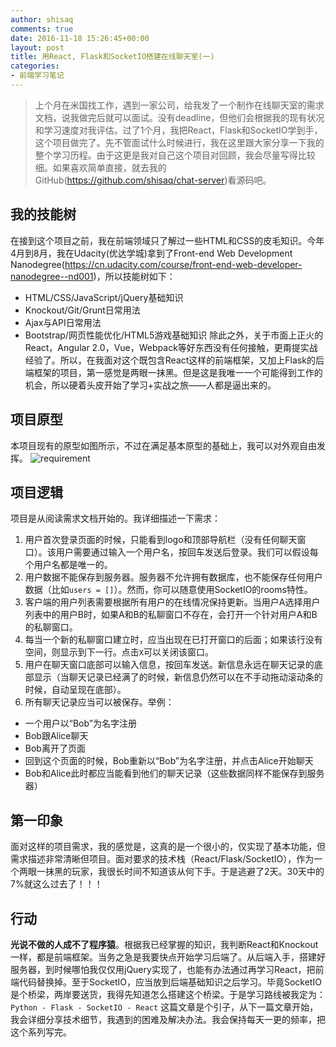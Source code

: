 ```yaml
---
author: shisaq
comments: true
date: 2016-11-18 15:26:45+00:00
layout: post
title: 用React, Flask和SocketIO搭建在线聊天室(一)
categories:
- 前端学习笔记
---
```


> 上个月在米国找工作，遇到一家公司，给我发了一个制作在线聊天室的需求文档，说我做完后就可以面试。没有deadline，但他们会根据我的现有状况和学习速度对我评估。过了1个月，我把React，Flask和SocketIO学到手，这个项目做完了。先不管面试什么时候进行，我在这里跟大家分享一下我的整个学习历程。由于这更是我对自己这个项目对回顾，我会尽量写得比较细。如果喜欢简单直接，就去我的GitHub(https://github.com/shisaq/chat-server)看源码吧。
## 我的技能树
在接到这个项目之前，我在前端领域只了解过一些HTML和CSS的皮毛知识。今年4月到8月，我在Udacity(优达学城)拿到了Front-end Web Development Nanodegree(https://cn.udacity.com/course/front-end-web-developer-nanodegree--nd001)，所以技能树如下：
 * HTML/CSS/JavaScript/jQuery基础知识
 * Knockout/Git/Grunt日常用法
 * Ajax与API日常用法
 * Bootstrap/网页性能优化/HTML5游戏基础知识
除此之外，关于市面上正火的React，Angular 2.0，Vue，Webpack等好东西没有任何接触，更甭提实战经验了。所以，在我面对这个既包含React这样的前端框架，又加上Flask的后端框架的项目，第一感觉是两眼一抹黑。但是这是我唯一一个可能得到工作的机会，所以硬着头皮开始了学习+实战之旅——人都是逼出来的。
## 项目原型
本项目现有的原型如图所示，不过在满足基本原型的基础上，我可以对外观自由发挥。
![requirement](http://7xpx1z.com1.z0.glb.clouddn.com/Snip20161218_1.png)
## 项目逻辑
项目是从阅读需求文档开始的。我详细描述一下需求：
1. 用户首次登录页面的时候，只能看到logo和顶部导航栏（没有任何聊天窗口）。该用户需要通过输入一个用户名，按回车发送后登录。我们可以假设每个用户名都是唯一的。
2. 用户数据不能保存到服务器。服务器不允许拥有数据库，也不能保存任何用户数据（比如`users = []`）。然而，你可以随意使用SocketIO的rooms特性。
3. 客户端的用户列表需要根据所有用户的在线情况保持更新。当用户A选择用户列表中的用户B时，如果A和B的私聊窗口不存在，会打开一个针对用户A和B的私聊窗口。
4. 每当一个新的私聊窗口建立时，应当出现在已打开窗口的后面；如果该行没有空间，则显示到下一行。点击`X`可以关闭该窗口。
5. 用户在聊天窗口底部可以输入信息，按回车发送。新信息永远在聊天记录的底部显示（当聊天记录已经满了的时候，新信息仍然可以在不手动拖动滚动条的时候，自动呈现在底部）。
6. 所有聊天记录应当可以被保存。举例：
 * 一个用户以“Bob”为名字注册
 * Bob跟Alice聊天
 * Bob离开了页面
 * 回到这个页面的时候，Bob重新以“Bob”为名字注册，并点击Alice开始聊天
 * Bob和Alice此时都应当能看到他们的聊天记录（这些数据同样不能保存到服务器）
## 第一印象
面对这样的项目需求，我的感觉是，这真的是一个很小的，仅实现了基本功能，但需求描述非常清晰但项目。面对要求的技术栈（React/Flask/SocketIO），作为一个两眼一抹黑的玩家，我很长时间不知道该从何下手。于是逃避了2天。30天中的7%就这么过去了！！！
## 行动
**光说不做的人成不了程序猿**。根据我已经掌握的知识，我判断React和Knockout一样，都是前端框架。当务之急是我要快点开始学习后端了。从后端入手，搭建好服务器，到时候哪怕我仅仅用jQuery实现了，也能有办法通过再学习React，把前端代码替换掉。至于SocketIO，应当放到后端基础知识之后学习。毕竟SocketIO是个桥梁，两岸要送货，我得先知道怎么搭建这个桥梁。于是学习路线被我定为：
`Python - Flask - SocketIO - React`
这篇文章是个引子，从下一篇文章开始，我会详细分享技术细节，我遇到的困难及解决办法。我会保持每天一更的频率，把这个系列写完。